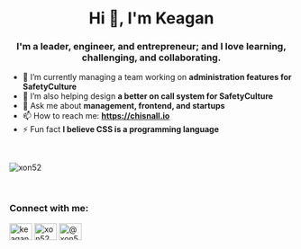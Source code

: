 <h1 align="center">Hi 👋, I'm Keagan</h1>
<h3 align="center">I'm a leader, engineer, and entrepreneur; and I love learning, challenging, and collaborating.</h3>

- 🔭 I’m currently managing a team working on **administration features for SafetyCulture**
- 👯 I’m also helping design **a better on call system for SafetyCulture**
- 💬 Ask me about **management, frontend, and startups**
- 📫 How to reach me: **https://chisnall.io**
- ⚡ Fun fact **I believe CSS is a programming language**

<br>
<p><img src="https://github-readme-stats.vercel.app/api/top-langs?username=xon52&show_icons=true&locale=en&layout=compact" alt="xon52" /></p>
<br>

<h3>Connect with me:</h3>
<p>
<a href="https://linkedin.com/in/keagan.chisnall" target="blank"><img align="center" src="https://raw.githubusercontent.com/rahuldkjain/github-profile-readme-generator/master/src/images/icons/Social/linked-in-alt.svg" alt="keagan.chisnall" height="30" width="40" /></a>
<a href="https://stackoverflow.com/users/xon52" target="blank"><img align="center" src="https://raw.githubusercontent.com/rahuldkjain/github-profile-readme-generator/master/src/images/icons/Social/stack-overflow.svg" alt="xon52" height="30" width="40" /></a>
<a href="https://medium.com/@xon5" target="blank"><img align="center" src="https://raw.githubusercontent.com/rahuldkjain/github-profile-readme-generator/master/src/images/icons/Social/medium.svg" alt="@xon5" height="30" width="40" /></a>
</p>